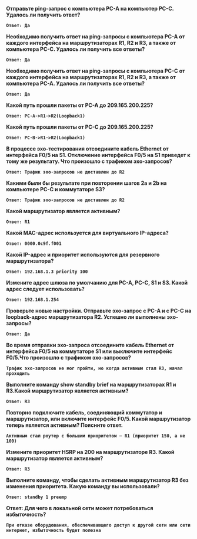 **Отправьте ping-запрос с компьютера PC-A на компьютер PC-C. Удалось ли получить ответ?**

**`Ответ: Да`**

**Необходимо получить ответ на ping-запросы с компьютера PC-A от каждого интерфейса на маршрутизаторах R1, R2 и R3, а также от компьютера PC-C. Удалось ли получить все ответы?**

**`Ответ: Да`**

**Необходимо получить ответ на ping-запросы с компьютера PC-C от каждого интерфейса на маршрутизаторах R1, R2 и R3, а также от компьютера PC-A. Удалось ли получить все ответы?**

**`Ответ: Да`**

**Какой путь прошли пакеты от PC-A до 209.165.200.225?**

**`Ответ: PC-A->R1->R2(Loopback1)`**

**Какой путь прошли пакеты от PC-C до 209.165.200.225?**

**`Ответ: PC-B->R1->R2(Loopback1)`**

**В процессе эхо-тестирования отсоедините кабель Ethernet от интерфейса F0/5 на S1. Отключение интерфейса F0/5 на S1 приведет к тому же результату. Что произошло с трафиком эхо-запросов?**

**`Ответ: Tрафик эхо-запросов не доставлен до R2 `**

**Какими были бы результате при повторении шагов 2a и 2b на компьютере PC-C и коммутаторе S3?**

**`Ответ: Tрафик эхо-запросов не доставлен до R2 `**

**Какой маршрутизатор является активным?** 

**`Ответ: R1 `**

**Какой MAC-адрес используется для виртуального IP-адреса?**

**`Ответ: 0000.0c9f.f001`**

**Какой IP-адрес и приоритет используются для резервного маршрутизатора?**

**`Ответ: 192.168.1.3 priority 100`**

**Измените адрес шлюза по умолчанию для PC-A, PC-C, S1 и S3. Какой адрес следует использовать?**

**`Ответ: 192.168.1.254`**

**Проверьте новые настройки. Отправьте эхо-запрос с PC-A и с PC-C на loopback-адрес маршрутизатора R2. Успешно ли выполнены эхо-запросы?**

**`Ответ: Да`**

**Во время отправки эхо-запроса отсоедините кабель Ethernet от интерфейса F0/5 на коммутаторе S1 или выключите интерфейс F0/5.Что произошло с трафиком эхо-запросов?**

**`Трафик эхо-запросов не мог пройти, но когда активным стал R3, начал проходить`**  

**Выполните команду show standby brief на маршрутизаторах R1 и R3.Какой маршрутизатор является активным?** 

**`Ответ: R3`**  

**Повторно подключите кабель, соединяющий коммутатор и маршрутизатор, или включите интерфейс F0/5. Какой маршрутизатор теперь является активным? Поясните ответ.**

**`Активным стал роутер с большим приоритетом — R1 (приоритет 150, а не 100)`**

**Измените приоритет HSRP на 200 на маршрутизаторе R3. Какой маршрутизатор является активным?**

**`Ответ: R3`**

**Выполните команду, чтобы сделать активным маршрутизатор R3 без изменения приоритета. Какую команду вы использовали?**

**`Ответ: standby 1 preemp`**

**Ответ: Для чего в локальной сети может потребоваться избыточность?**

**`При отказе оборудования, обеспечивающего доступ к другой сети или сети интернет, избыточность будет полезна`**
